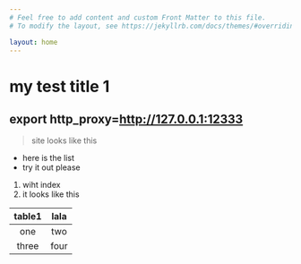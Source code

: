 ```yaml
---
# Feel free to add content and custom Front Matter to this file.
# To modify the layout, see https://jekyllrb.com/docs/themes/#overriding-theme-defaults

layout: home
---
```


# my test title 1
## export http_proxy=http://127.0.0.1:12333

> site looks like this

- here is the list
- try it out please

1. wiht index
2. it looks like this

|table1|lala|
|:---:|:---:|
|one | two|
|three| four|